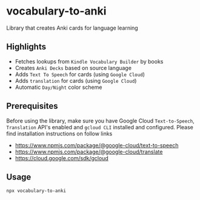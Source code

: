 # vocabulary-to-anki

Library that creates Anki cards for language learning

## Highlights

- Fetches lookups from `Kindle Vocabulary Builder` by books
- Creates `Anki Decks` based on source language
- Adds `Text To Speech` for cards (using `Google Cloud`)
- Adds `translation` for cards (using `Google Cloud`)
- Automatic `Day/Night` color scheme

## Prerequisites

Before using the library, make sure you have Google Cloud `Text-to-Speech`, `Translation` API's enabled and `gcloud CLI` installed and configured.
Please find installation instructions on follow links

- https://www.npmjs.com/package/@google-cloud/text-to-speech
- https://www.npmjs.com/package/@google-cloud/translate
- https://cloud.google.com/sdk/gcloud

## Usage

```bash
npx vocabulary-to-anki
```
